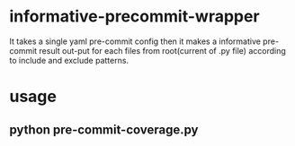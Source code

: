 # informative-precommit-wrapper
It takes a single yaml pre-commit config then it makes a informative pre-commit result out-put for each files from root(current of .py file) according to include and exclude patterns.

# usage
## python pre-commit-coverage.py
